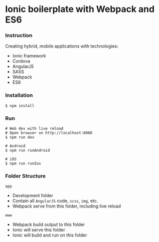 # Ionic boilerplate with Webpack and ES6

### Instruction

Creating hybrid, mobile applications with technologies:

- Ionic framework
- Cordova
- AngularJS
- SASS
- Webpack
- ES6


### Installation

```
$ npm install
```

### Run

```
# Web dev with live reload
# Open browser on http://localhost:8080
$ npm run dev

# Android
$ npm run runAndroid

# iOS
$ npm run runIos
```

### Folder Structure

`app`

- Development folder
- Contain all `AngularJS` code, `scss`, `img`, etc.
- Webpack serve from this folder, including live reload

`www`

- Webpack build output to this folder
- Ionic will serve this folder
- Ionic will build and run on this folder
